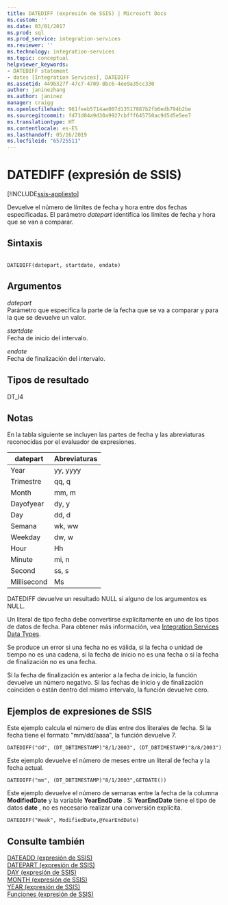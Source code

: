 ```yaml
---
title: DATEDIFF (expresión de SSIS) | Microsoft Docs
ms.custom: ''
ms.date: 03/01/2017
ms.prod: sql
ms.prod_service: integration-services
ms.reviewer: ''
ms.technology: integration-services
ms.topic: conceptual
helpviewer_keywords:
- DATEDIFF statement
- dates [Integration Services], DATEDIFF
ms.assetid: 449b327f-47c7-4709-8bc6-4ee9a35cc330
author: janinezhang
ms.author: janinez
manager: craigg
ms.openlocfilehash: 961feeb5714ae007d13517887b2fb6edb794b2be
ms.sourcegitcommit: fd71d04a9d30a9927cbfff645750ac9d5d5e5ee7
ms.translationtype: HT
ms.contentlocale: es-ES
ms.lasthandoff: 05/16/2019
ms.locfileid: "65725511"
---
```

# <a name="datediff-ssis-expression"></a>DATEDIFF (expresión de SSIS)

[!INCLUDE[ssis-appliesto](../../includes/ssis-appliesto-ssvrpluslinux-asdb-asdw-xxx.md)]


  Devuelve el número de límites de fecha y hora entre dos fechas especificadas. El parámetro *datepart* identifica los límites de fecha y hora que se van a comparar.  
  
## <a name="syntax"></a>Sintaxis  
  
```  
  
DATEDIFF(datepart, startdate, endate)  
```  
  
## <a name="arguments"></a>Argumentos  
 *datepart*  
 Parámetro que especifica la parte de la fecha que se va a comparar y para la que se devuelve un valor.  
  
 *startdate*  
 Fecha de inicio del intervalo.  
  
 *endate*  
 Fecha de finalización del intervalo.  
  
## <a name="result-types"></a>Tipos de resultado  
 DT_I4  
  
## <a name="remarks"></a>Notas  
 En la tabla siguiente se incluyen las partes de fecha y las abreviaturas reconocidas por el evaluador de expresiones.  
  
|datepart|Abreviaturas|  
|--------------|-------------------|  
|Year|yy, yyyy|  
|Trimestre|qq, q|  
|Month|mm, m|  
|Dayofyear|dy, y|  
|Day|dd, d|  
|Semana|wk, ww|  
|Weekday|dw, w|  
|Hour|Hh|  
|Minute|mi, n|  
|Second|ss, s|  
|Millisecond|Ms|  
  
 DATEDIFF devuelve un resultado NULL si alguno de los argumentos es NULL.  
  
 Un literal de tipo fecha debe convertirse explícitamente en uno de los tipos de datos de fecha. Para obtener más información, vea [Integration Services Data Types](../../integration-services/data-flow/integration-services-data-types.md).  
  
 Se produce un error si una fecha no es válida, si la fecha o unidad de tiempo no es una cadena, si la fecha de inicio no es una fecha o si la fecha de finalización no es una fecha.  
  
 Si la fecha de finalización es anterior a la fecha de inicio, la función devuelve un número negativo. Si las fechas de inicio y de finalización coinciden o están dentro del mismo intervalo, la función devuelve cero.  
  
## <a name="ssis-expression-examples"></a>Ejemplos de expresiones de SSIS  
 Este ejemplo calcula el número de días entre dos literales de fecha. Si la fecha tiene el formato "mm/dd/aaaa", la función devuelve 7.  
  
```  
DATEDIFF("dd", (DT_DBTIMESTAMP)"8/1/2003", (DT_DBTIMESTAMP)"8/8/2003")  
```  
  
 Este ejemplo devuelve el número de meses entre un literal de fecha y la fecha actual.  
  
```  
DATEDIFF("mm", (DT_DBTIMESTAMP)"8/1/2003",GETDATE())  
```  
  
 Este ejemplo devuelve el número de semanas entre la fecha de la columna **ModifiedDate** y la variable **YearEndDate** . Si **YearEndDate** tiene el tipo de datos **date** , no es necesario realizar una conversión explícita.  
  
```  
DATEDIFF("Week", ModifiedDate,@YearEndDate)  
```  
  
## <a name="see-also"></a>Consulte también  
 [DATEADD &#40;expresión de SSIS&#41;](../../integration-services/expressions/dateadd-ssis-expression.md)   
 [DATEPART &#40;expresión de SSIS&#41;](../../integration-services/expressions/datepart-ssis-expression.md)   
 [DAY &#40;expresión de SSIS&#41;](../../integration-services/expressions/day-ssis-expression.md)   
 [MONTH &#40;expresión de SSIS&#41;](../../integration-services/expressions/month-ssis-expression.md)   
 [YEAR &#40;expresión de SSIS&#41;](../../integration-services/expressions/year-ssis-expression.md)   
 [Funciones &#40;expresión de SSIS&#41;](../../integration-services/expressions/functions-ssis-expression.md)  
  
  
